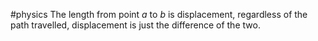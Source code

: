 #physics 
The length from point $a$ to $b$ is displacement, regardless of the path travelled, displacement is just the difference of the two.